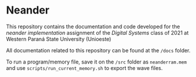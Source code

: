 # Neander

This repository contains the documentation and code developed for the *neander implementation* assignment of the *Digital Systems* class of 2021 at Western Paraná State University (Unioeste)

All documentation related to this repository can be found at the `/docs` folder.

To run a program/memory file, save it on the `/src` folder as `neanderram.mem` and use `scripts/run_current_memory.sh` to export the wave files.
